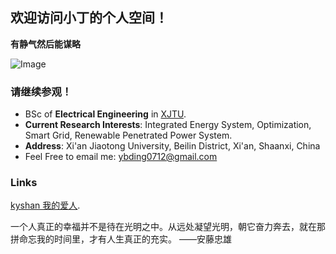 ## 欢迎访问小丁的个人空间！

**有静气然后能谋略**

![Image](https://github.com/EEEverglow/IMAGE/blob/main/2019-01-21%2012.23.46%201.jpg?raw=true)


### 请继续参观！

- BSc of **Electrical Engineering** in [XJTU](http://ee.xjtu.edu.cn/).
- **Current Research Interests**: Integrated Energy System, Optimization, Smart Grid, Renewable Penetrated Power System.
- **Address**: Xi'an Jiaotong University, Beilin District, Xi'an, Shaanxi, China
- Feel Free to email me: ybding0712@gmail.com

### Links
[kyshan 我的爱人](https://dnspod.qcloud.com/static/webblock.html?d=shankeyi.com).


一个人真正的幸福并不是待在光明之中。从远处凝望光明，朝它奋力奔去，就在那拼命忘我的时间里，才有人生真正的充实。  ——安藤忠雄
